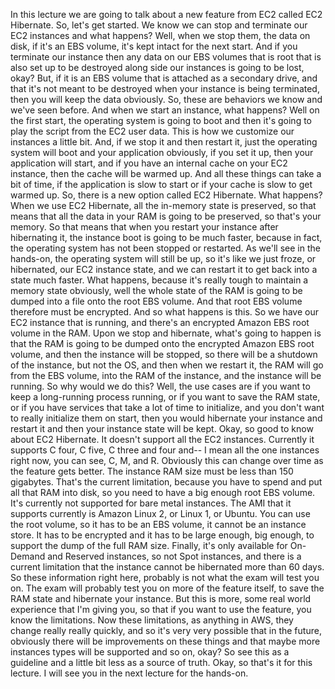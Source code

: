 
<v Lecturer>In this lecture we are going to talk</v>
about a new feature from EC2 called EC2 Hibernate.
So, let's get started.
We know we can stop and terminate our EC2 instances
and what happens?
Well, when we stop them, the data on disk,
if it's an EBS volume, it's kept intact for the next start.
And if you terminate our instance
then any data on our EBS volumes that is root
that is also set up to be destroyed
along side our instances is going to be lost, okay?
But, if it is an EBS volume that is attached
as a secondary drive, and that it's not meant
to be destroyed when your instance is being terminated,
then you will keep the data obviously.
So, these are behaviors we know and we've seen before.
And when we start an instance, what happens?
Well on the first start, the operating system
is going to boot and then it's going
to play the script from the EC2 user data.
This is how we customize our instances a little bit.
And, if we stop it and then restart it,
just the operating system will boot
and your application obviously, if you set it up,
then your application will start,
and if you have an internal cache on your EC2 instance,
then the cache will be warmed up.
And all these things can take a bit of time,
if the application is slow to start
or if your cache is slow to get warmed up.
So, there is a new option called EC2 Hibernate.
What happens?
When we use EC2 Hibernate,
all the in-memory state is preserved, so that means
that all the data in your RAM is going to be preserved,
so that's your memory.
So that means that when you restart your instance
after hibernating it, the instance boot is going
to be much faster, because in fact,
the operating system has not been stopped or restarted.
As we'll see in the hands-on,
the operating system will still be up,
so it's like we just froze, or hibernated,
our EC2 instance state, and we can restart it
to get back into a state much faster.
What happens, because it's really tough
to maintain a memory state obviously,
well the whole state of the RAM is going to be dumped
into a file onto the root EBS volume.
And that root EBS volume therefore must be encrypted.
And so what happens is this.
So we have our EC2 instance that is running,
and there's an encrypted Amazon EBS root volume in the RAM.
Upon we stop and hibernate, what's going to happen
is that the RAM is going to be dumped
onto the encrypted Amazon EBS root volume,
and then the instance will be stopped,
so there will be a shutdown of the instance,
but not the OS, and then when we restart it,
the RAM will go from the EBS volume,
into the RAM of the instance,
and the instance will be running.
So why would we do this?
Well, the use cases are if you want
to keep a long-running process running,
or if you want to save the RAM state,
or if you have services that take a lot of time
to initialize, and you don't want to really initialize them
on start, then you would hibernate your instance
and restart it and then your instance state will be kept.
Okay, so good to know about EC2 Hibernate.
It doesn't support all the EC2 instances.
Currently it supports C four, C five, C three
and four and-- I mean all the one instances right now,
you can see, C, M, and R.
Obviously this can change over time
as the feature gets better.
The instance RAM size must be less than 150 gigabytes.
That's the current limitation, because you have to spend
and put all that RAM into disk,
so you need to have a big enough root EBS volume.
It's currently not supported for bare metal instances.
The AMI that it supports currently is Amazon Linux 2,
or Linux 1, or Ubuntu.
You can use the root volume, so it has to be an EBS volume,
it cannot be an instance store. It has to be encrypted
and it has to be large enough, big enough,
to support the dump of the full RAM size.
Finally, it's only available for On-Demand
and Reserved instances, so not Spot instances,
and there is a current limitation
that the instance cannot be hibernated more than 60 days.
So these information right here,
probably is not what the exam will test you on.
The exam will probably test you on more
of the feature itself, to save the RAM state
and hibernate your instance.
But this is more, some real world experience
that I'm giving you, so that if you want to use the feature,
you know the limitations.
Now these limitations, as anything in AWS,
they change really really quickly,
and so it's very very possible that in the future,
obviously there will be improvements on these things
and that maybe more instances types will be supported
and so on, okay?
So see this as a guideline and a little bit less
as a source of truth.
Okay, so that's it for this lecture.
I will see you in the next lecture for the hands-on.